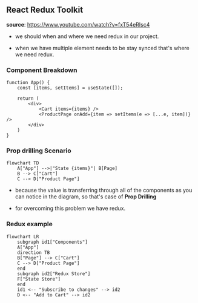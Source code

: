 ## React Redux Toolkit

**source**: https://www.youtube.com/watch?v=fxT54eRIsc4

- we should when and where we need redux in our project.

- when we have multiple element needs to be stay synced that's where we need redux.

### Component Breakdown

```
function App() {
    const [items, setItems] = useState([]);

    return (
        <div>
            <Cart items={items} />
            <ProductPage onAdd={item => setItems(e => [...e, item])} />
        </div>
    )
}
```

### Prop drilling Scenario

```mermaid
flowchart TD
    A["App"] -->|"State {items}"| B[Page]
    B --> C["Cart"]
    C --> D["Product Page"]
```

- because the value is transferring through all of the components as you can notice in
  the diagram, so that's case of **Prop Drilling**

- for overcoming this problem we have redux.

### Redux example

```mermaid
flowchart LR
    subgraph id1["Components"]
    A["App"]
    direction TB
    B["Page"] --> C["Cart"]
    C --> D["Product Page"]
    end
    subgraph id2["Redux Store"]
    F["State Store"]
    end
    id1 <-- "Subscribe to changes" --> id2
    D <-- "Add to Cart" --> id2
```
